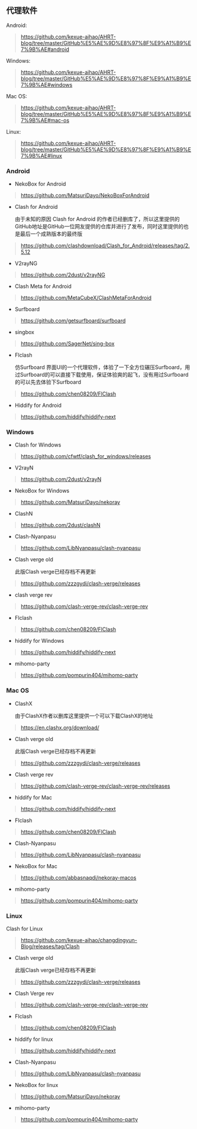 ## 代理软件

Android:

> https://github.com/kexue-aihao/AHRT-blog/tree/master/GitHub%E5%AE%9D%E8%97%8F%E9%A1%B9%E7%9B%AE#android

Windows:

> https://github.com/kexue-aihao/AHRT-blog/tree/master/GitHub%E5%AE%9D%E8%97%8F%E9%A1%B9%E7%9B%AE#windows

Mac OS:

> https://github.com/kexue-aihao/AHRT-blog/tree/master/GitHub%E5%AE%9D%E8%97%8F%E9%A1%B9%E7%9B%AE#mac-os

Linux:

> https://github.com/kexue-aihao/AHRT-blog/tree/master/GitHub%E5%AE%9D%E8%97%8F%E9%A1%B9%E7%9B%AE#linux

### Android

- NekoBox for Android

> https://github.com/MatsuriDayo/NekoBoxForAndroid

- Clash for Android

    由于未知的原因 Clash for Android 的作者已经删库了，所以这里提供的GitHub地址是GitHub一位网友提供的仓库并进行了发布，同时这里提供的也是最后一个成熟版本的最终版

> https://github.com/clashdownload/Clash_for_Android/releases/tag/2.5.12

- V2rayNG

> https://github.com/2dust/v2rayNG

- Clash Meta for Android

> https://github.com/MetaCubeX/ClashMetaForAndroid

- Surfboard

> https://github.com/getsurfboard/surfboard

- singbox

> https://github.com/SagerNet/sing-box

- Flclash

    仿Surfboard 界面UI的一个代理软件，体验了一下全方位碾压Surfboard，用过Surfboard的可以直接下载使用，保证体验爽的起飞，没有用过Surfboard的可以先去体验下Surfboard

> https://github.com/chen08209/FlClash

- Hiddify for Android

> https://github.com/hiddify/hiddify-next

### Windows

- Clash for Windows

> https://github.com/cfwtf/clash_for_windows/releases

- V2rayN

> https://github.com/2dust/v2rayN

- NekoBox for Windows

> https://github.com/MatsuriDayo/nekoray

- ClashN

> https://github.com/2dust/clashN

- Clash-Nyanpasu

> https://github.com/LibNyanpasu/clash-nyanpasu

- Clash verge old

    此版Clash verge已经存档不再更新

> https://github.com/zzzgydi/clash-verge/releases

- clash verge rev

> https://github.com/clash-verge-rev/clash-verge-rev

- Flclash

> https://github.com/chen08209/FlClash

- hiddify for Windows

> https://github.com/hiddify/hiddify-next

- mihomo-party

> https://github.com/pompurin404/mihomo-party

### Mac OS

- ClashX

    由于ClashX作者以删库这里提供一个可以下载ClashX的地址

> https://en.clashx.org/download/

- Clash verge old

    此版Clash verge已经存档不再更新

> https://github.com/zzzgydi/clash-verge/releases

- Clash verge rev

> https://github.com/clash-verge-rev/clash-verge-rev/releases

- hiddify for Mac

> https://github.com/hiddify/hiddify-next

- Flclash

> https://github.com/chen08209/FlClash

- Clash-Nyanpasu

> https://github.com/LibNyanpasu/clash-nyanpasu

- NekoBox for Mac

> https://github.com/abbasnaqdi/nekoray-macos

- mihomo-party

> https://github.com/pompurin404/mihomo-party

### Linux

Clash for Linux

> https://github.com/kexue-aihao/changdingyun-Blog/releases/tag/Clash

- Clash verge old

    此版Clash verge已经存档不再更新

> https://github.com/zzzgydi/clash-verge/releases

- Clash Verge rev

> https://github.com/clash-verge-rev/clash-verge-rev

- Flclash

> https://github.com/chen08209/FlClash

- hiddify for linux

> https://github.com/hiddify/hiddify-next

- Clash-Nyanpasu

> https://github.com/LibNyanpasu/clash-nyanpasu

- NekoBox for linux

> https://github.com/MatsuriDayo/nekoray

- mihomo-party

> https://github.com/pompurin404/mihomo-party